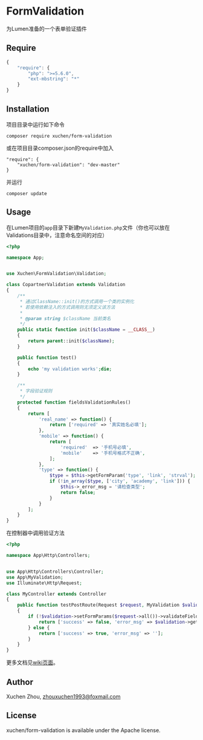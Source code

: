 # FormValidation

为Lumen准备的一个表单验证插件

## Require

``` javascript
{
    "require": {
        "php": ">=5.6.0",
        "ext-mbstring": "*"
    }
}
```

## Installation

项目目录中运行如下命令

```
composer require xuchen/form-validation
```

或在项目目录composer.json的require中加入

```
"require": {
    "xuchen/form-validation": "dev-master"
}
```

并运行

```
composer update
```

## Usage

在Lumen项目的`app`目录下新建`MyValidation.php`文件（你也可以放在Validations目录中，注意命名空间的对应）

``` php
<?php

namespace App;


use Xuchen\FormValidation\Validation;

class CopartnerValidation extends Validation
{
    /**
     * 通过ClassName::init()的方式调用一个类的实例化
     * 若使用依赖注入的方式调用则无须定义该方法
     *
     * @param string $className 当前类名
     */
    public static function init($className = __CLASS__)
    {
        return parent::init($className);
    }

    public function test()
    {
        echo 'my validation works';die;
    }

    /**
     * 字段验证规则
     */
    protected function fieldsValidationRules()
    {
        return [
            'real_name' => function() {
                return ['required' => '真实姓名必填'];
            },
            'mobile' => function() {
                return [
                    'required'  => '手机号必填',
                    'mobile'    => '手机号格式不正确',
                ];
            },
            'type' => function() {
                $type = $this->getFormParam('type', 'link', 'strval');
                if (!in_array($type, ['city', 'academy', 'link'])) {
                    $this->_error_msg = '请检查类型';
                    return false;
                }
            }
        ];
    }
}

```

在控制器中调用验证方法

``` php
<?php

namespace App\Http\Controllers;


use App\Http\Controllers\Controller;
use App\MyValidation;
use Illuminate\Http\Request;

class MyController extends Controller
{
    public function testPostRoute(Request $request, MyValidation $validation)
    {
        if (!$validation->setFormParams($request->all())->validateFields()) {
            return ['success' => false, 'error_msg' => $validation->getErrorMsg()];
        } else {
            return ['success' => true, 'error_msg' => ''];
        }
    }
}
```

更多文档见[wiki页面](https://github.com/BarnettZhou/FormValidation/wiki)。

## Author

Xuchen Zhou, [zhouxuchen1993@foxmail.com](mailto:zhouxuchen1993@foxmail.com)

## License

xuchen/form-validation is available under the Apache license.
